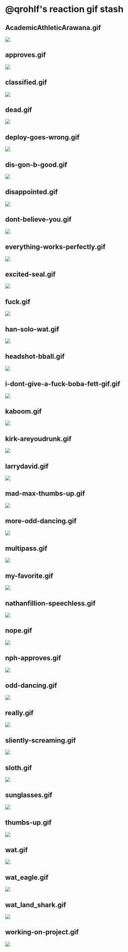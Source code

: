 # @qrohlf's reaction gif stash

## AcademicAthleticArawana.gif

![](AcademicAthleticArawana.gif)

## approves.gif

![](approves.gif)

## classified.gif

![](classified.gif)

## dead.gif

![](dead.gif)

## deploy-goes-wrong.gif

![](deploy-goes-wrong.gif)

## dis-gon-b-good.gif

![](dis-gon-b-good.gif)

## disappointed.gif

![](disappointed.gif)

## dont-believe-you.gif

![](dont-believe-you.gif)

## everything-works-perfectly.gif

![](everything-works-perfectly.gif)

## excited-seal.gif

![](excited-seal.gif)

## fuck.gif

![](fuck.gif)

## han-solo-wat.gif

![](han-solo-wat.gif)

## headshot-bball.gif

![](headshot-bball.gif)

## i-dont-give-a-fuck-boba-fett-gif.gif

![](i-dont-give-a-fuck-boba-fett-gif.gif)

## kaboom.gif

![](kaboom.gif)

## kirk-areyoudrunk.gif

![](kirk-areyoudrunk.gif)

## larrydavid.gif

![](larrydavid.gif)

## mad-max-thumbs-up.gif

![](mad-max-thumbs-up.gif)

## more-odd-dancing.gif

![](more-odd-dancing.gif)

## multipass.gif

![](multipass.gif)

## my-favorite.gif

![](my-favorite.gif)

## nathanfillion-speechless.gif

![](nathanfillion-speechless.gif)

## nope.gif

![](nope.gif)

## nph-approves.gif

![](nph-approves.gif)

## odd-dancing.gif

![](odd-dancing.gif)

## really.gif

![](really.gif)

## sliently-screaming.gif

![](sliently-screaming.gif)

## sloth.gif

![](sloth.gif)

## sunglasses.gif

![](sunglasses.gif)

## thumbs-up.gif

![](thumbs-up.gif)

## wat.gif

![](wat.gif)

## wat_eagle.gif

![](wat_eagle.gif)

## wat_land_shark.gif

![](wat_land_shark.gif)

## working-on-project.gif

![](working-on-project.gif)

